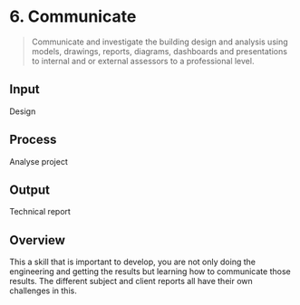 # 6. Communicate
> Communicate and investigate the building design and analysis using models, drawings, reports, diagrams, dashboards and presentations to internal and or external assessors to a professional level.

## Input 
Design
## Process 
Analyse project  
## Output 
Technical report 

## Overview
This a skill that is important to develop, you are not only doing the engineering and getting the results but learning how to communicate those results. The different subject and client reports all have their own challenges in this.
